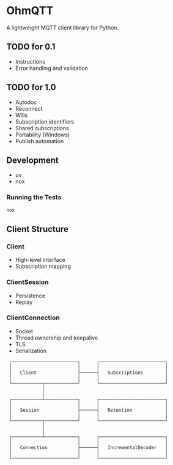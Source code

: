 # OhmQTT

A lightweight MQTT client library for Python.

## TODO for 0.1

* Instructions
* Error handling and validation

## TODO for 1.0

* Autodoc
* Reconnect
* Wills
* Subscription identifiers
* Shared subscriptions
* Portability (Windows)
* Publish automation

## Development

* uv
* nox

### Running the Tests

```bash
nox
```

## Client Structure

### Client

* High-level interface
* Subscription mapping

### ClientSession

* Persistence
* Replay

### ClientConnection

* Socket
* Thread ownership and keepalive
* TLS
* Serialization

```
 ┌────────────────────────┐      ┌────────────────────────┐
 │                        │      │                        │
 │   Client               ├──────┤   Subscriptions        │
 │                        │      │                        │
 └───────────┬────────────┘      └────────────────────────┘
             │
             │
 ┌───────────┴────────────┐      ┌────────────────────────┐
 │                        │      │                        │
 │   Session              ├──────┤   Retention            │
 │                        │      │                        │
 └───────────┬────────────┘      └────────────────────────┘
             │
             │
 ┌───────────┴────────────┐      ┌────────────────────────┐
 │                        │      │                        │
 │   Connection           ├──────┤   IncrementalDecoder   │
 │                        │      │                        │
 └────────────────────────┘      └────────────────────────┘
```